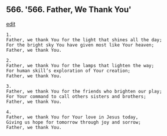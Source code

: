 
## 566.  '566. Father, We Thank You'
[edit](https://docs.google.com/document/d/1iLZMR2PnUJQrDjI8l6RuNIhvS82m%2DTs%2D/edit?mode=html)






    1.
    Father, we thank You for the light that shines all the day;
    For the bright sky You have given most like Your heaven;
    Father, we thank You.

    2.
    Father, we thank You for the lamps that lighten the way;
    For human skill’s exploration of Your creation;
    Father, we thank You.

    3.
    Father, we thank You for the friends who brighten our play;
    For Your command to call others sisters and brothers;
    Father, we thank You.

    4.
    Father, we thank You for Your love in Jesus today,
    Giving us hope for tomorrow through joy and sorrow;
    Father, we thank You.
